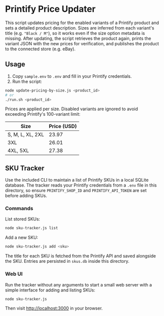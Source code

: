 # Printify Price Updater

This script updates pricing for the enabled variants of a Printify product and
sets a detailed product description. Sizes are inferred from each variant's
title (e.g. `"Black / M"`), so it works even if the size option metadata is
missing. After updating, the script retrieves the product again, prints the
variant JSON with the new prices for verification, and publishes the product to
the connected store (e.g. eBay).

## Usage

1. Copy `sample.env` to `.env` and fill in your Printify credentials.
2. Run the script:

```bash
node update-pricing-by-size.js <product_id>
# or
./run.sh <product_id>
```

Prices are applied per size. Disabled variants are ignored to avoid
exceeding Printify's 100-variant limit:

| Size | Price (USD) |
| --- | --- |
| S, M, L, XL, 2XL | 23.97 |
| 3XL | 26.01 |
| 4XL, 5XL | 27.38 |


## SKU Tracker

Use the included CLI to maintain a list of Printify SKUs in a local SQLite database. The tracker reads your Printify credentials from a `.env` file in this directory, so ensure `PRINTIFY_SHOP_ID` and `PRINTIFY_API_TOKEN` are set before adding SKUs.

### Commands

List stored SKUs:

```bash
node sku-tracker.js list
```

Add a new SKU:

```bash
node sku-tracker.js add <sku>
```

The title for each SKU is fetched from the Printify API and saved alongside the SKU.
Entries are persisted in `skus.db` inside this directory.

### Web UI

Run the tracker without any arguments to start a small web server with a simple interface for adding and listing SKUs:

```bash
node sku-tracker.js
```

Then visit [http://localhost:3000](http://localhost:3000) in your browser.
